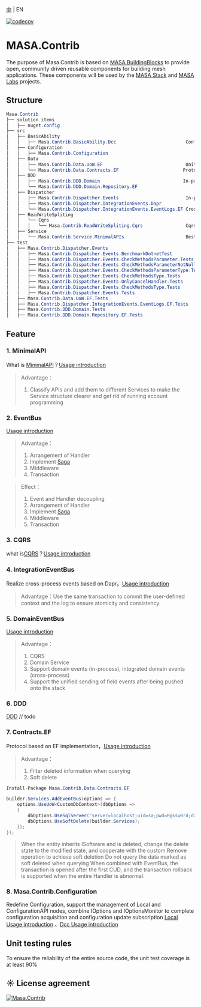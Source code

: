[中](README.zh-CN.md) | EN

[![codecov](https://codecov.io/gh/masastack/MASA.Contrib/branch/develop/graph/badge.svg?token=87TPNHUHW2)](https://codecov.io/gh/masastack/MASA.Contrib)

# MASA.Contrib

The purpose of Masa.Contrib is based on [MASA.BuildingBlocks](https://github.com/masastack/MASA.BuildingBlocks) to provide open, community driven reusable components for building mesh applications.  These components will be used by the [MASA Stack](https://github.com/masastack) and [MASA Labs](https://github.com/masalabs) projects.

## Structure

```c#
Masa.Contrib
├── solution items
│   ├── nuget.config
├── src
│   ├── BasicAbility
│   │   ├── Masa.Contrib.BasicAbility.Dcc                          ConfigurationAPI
│   ├── Configuration
│   │   ├── Masa.Contrib.Configuration
│   ├── Data
│   │   ├── Masa.Contrib.Data.UoW.EF                               Unit of work
│   │   └── Masa.Contrib.Data.Contracts.EF                        Protocol EF version
│   ├── DDD
│   │   ├── Masa.Contrib.DDD.Domain                               In-process and cross-process support
│   │   └── Masa.Contrib.DDD.Domain.Repository.EF
│   ├── Dispatcher
│   │   ├── Masa.Contrib.Dispatcher.Events                         In-process event
│   │   ├── Masa.Contrib.Dispatcher.IntegrationEvents.Dapr
│   │   └── Masa.Contrib.Dispatcher.IntegrationEvents.EventLogs.EF Cross-process event
│   ├── ReadWriteSpliting
│   │   └── Cqrs
│   │   │   └── Masa.Contrib.ReadWriteSpliting.Cqrs                Cqrs
│   ├── Service
│   │   └── Masa.Contrib.Service.MinimalAPIs                       Best practices for [MinimalAPI]
├── test
│   ├── Masa.Contrib.Dispatcher.Events
│   │   ├── Masa.Contrib.Dispatcher.Events.BenchmarkDotnetTest
│   │   ├── Masa.Contrib.Dispatcher.Events.CheckMethodsParameter.Tests
│   │   ├── Masa.Contrib.Dispatcher.Events.CheckMethodsParameterNotNull.Tests
│   │   ├── Masa.Contrib.Dispatcher.Events.CheckMethodsParameterType.Tests
│   │   ├── Masa.Contrib.Dispatcher.Events.CheckMethodsType.Tests
│   │   ├── Masa.Contrib.Dispatcher.Events.OnlyCancelHandler.Tests
│   │   ├── Masa.Contrib.Dispatcher.Events.CheckMethodsType.Tests
│   │   ├── Masa.Contrib.Dispatcher.Events.Tests
│   ├── Masa.Contrib.Data.UoW.EF.Tests
│   ├── Masa.Contrib.Dispatcher.IntegrationEvents.EventLogs.EF.Tests
│   ├── Masa.Contrib.DDD.Domain.Tests
│   ├── Masa.Contrib.DDD.Domain.Repository.EF.Tests
```

## Feature

### 1. MinimalAPI

What is [MinimalAPI](https://devblogs.microsoft.com/aspnet/asp-net-core-updates-in-net-6-preview-4/#introducing-minimal-apis)？[Usage introduction](/src/Service/Masa.Contrib.Service.MinimalAPIs/README.md)

>  Advantage：
>
>  1.  Classify APIs and add them to different Services to make the Service structure clearer and get rid of running account programming

### 2. EventBus

[Usage introduction](/src/Dispatcher/Masa.Contrib.Dispatcher.Events/README.md)

> Advantage：
>
> 1. Arrangement of Handler
> 2. Implement [Saga](https://docs.microsoft.com/zh-cn/azure/architecture/reference-architectures/saga/saga)
> 3. Middleware
> 4. Transaction

> Effect：
>
> 1. Event and Handler decoupling
> 2. Arrangement of Handler
> 3. Implement [Saga](https://docs.microsoft.com/zh-cn/azure/architecture/reference-architectures/saga/saga)
> 4. Middleware
> 5. Transaction

### 3. CQRS

what is[CQRS](https://docs.microsoft.com/en-us/azure/architecture/patterns/cqrs)？[Usage introduction](/src/ReadWriteSpliting/CQRS/Masa.Contrib.ReadWriteSpliting.CQRS/README.md)

### 4. IntegrationEventBus

Realize cross-process events based on Dapr。[Usage introduction](/src/Dispatcher/Masa.Contrib.Dispatcher.IntegrationEvents.Dapr/README.md)

> Advantage：Use the same transaction to commit the user-defined context and the log to ensure atomicity and consistency

### 5. DomainEventBus

[Usage introduction](/src/DDD/Masa.Contrib.DDD.Domain/README.md)

> Advantage：
>
> 1. CQRS
> 2. Domain Service
> 3. Support domain events (in-process), integrated domain events (cross-process)
> 4. Support the unified sending of field events after being pushed onto the stack

### 6. DDD

[DDD](https://www.likecs.com/default/index/show?id=93970) // todo


### 7. Contracts.EF

Protocol based on EF implementation，[Usage introduction](/Data/Masa.Contrib.Data.Contracts.EF/README.md)

> Advantage：
>
> 1. Filter deleted information when querying
> 2. Soft delete

```C#
Install-Package Masa.Contrib.Data.Contracts.EF
```

```C#
builder.Services.AddEventBus(options => {
    options.UseUoW<CustomDbContext>(dbOptions =>
    {
        dbOptions.UseSqlServer("server=localhost;uid=sa;pwd=P@ssw0rd;database=identity");
        dbOptions.UseSoftDelete(builder.Services);
    });
});

```

> When the entity inherits ISoftware and is deleted, change the delete state to the modified state, and cooperate with the custom Remove operation to achieve soft deletion
> Do not query the data marked as soft deleted when querying
> When combined with EventBus, the transaction is opened after the first CUD, and the transaction rollback is supported when the entire Handler is abnormal.

### 8. Masa.Contrib.Configuration

Redefine Configuration, support the management of Local and ConfigurationAPI nodes, combine IOptions and IOptionsMonitor to complete configuration acquisition and configuration update subscription [Local Usage introduction](src/Configuration/Masa.Contrib.Configuration/README.md) 、[Dcc Usage introduction](src/BasicAbility/Masa.Contrib.BasicAbility.Dcc/README.md)

## Unit testing rules

To ensure the reliability of the entire source code, the unit test coverage is at least 90%

## ☀️ License agreement

[![Masa.Contrib](https://img.shields.io/badge/License-MIT-blue?style=flat-square)](/LICENSE.txt)
